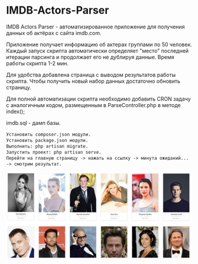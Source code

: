 # IMDB-Actors-Parser
IMDB Actors Parser - автоматизированное приложение для получения данных об актёрах с сайта imdb.com.

Приложение получает информацию об актерах группами по 50 человек. Каждый запуск скрипта автоматически определяет "место" последней итерации парсинга и продолжает его не дублируя данные. Время работы скрипта 1-2 мин.

Для удобства добавлена страница с выводом результатов работы скрипта. Чтобы получить новый набор данных достаточно обновить страницу.

Для полной автоматизации скрипта необходимо добавить CRON задачу с аналогичным кодом, размещенным в ParseController.php в методе index();

imdb.sql - дамп базы.

    Установить сomposer.json модули.
    Установить package.json модули.
    Выполнить: php artisan migrate.
    Запустить проект: php artisan serve.
    Перейти на главную страницу -> нажать на ссылку -> минута ожиданий... -> смотрим результат.
    
![result:](https://github.com/PHPDogge/IMDB/blob/master/result.jpg)
